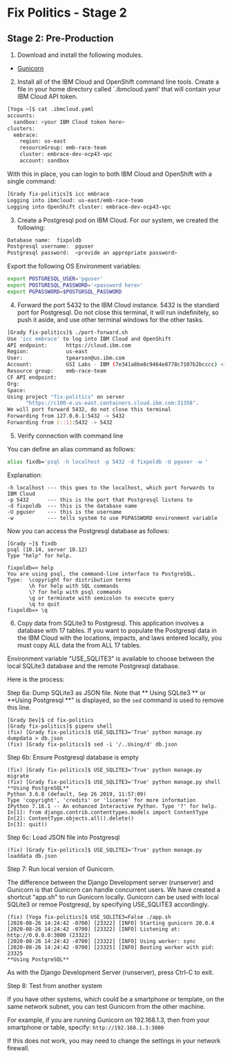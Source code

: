 # Fix Politics - Stage 2

## Stage 2: Pre-Production

1. Download and install the following modules.

* [Gunicorn](https://docs.gunicorn.org/en/stable/index.html)


2. Install all of the IBM Cloud and OpenShift command line tools.  Create
a file in your home directory called `.ibmcloud.yaml' that will contain
your IBM Cloud API token.

```bash
[Yoga ~]$ cat .ibmcloud.yaml
accounts:
  sandbox: <your IBM Cloud token here>
clusters:
  embrace:
    region: us-east
    resourceGroup: emb-race-team
    cluster: embrace-dev-ocp43-vpc
    account: sandbox
```

With this in place, you can login to both IBM Cloud and OpenShift
with a single command:

```bash
[Grady fix-politics]$ icc embrace
Logging into ibmcloud: us-east/emb-race-team
Logging into OpenShift cluster: embrace-dev-ocp43-vpc
```

3. Create a Postgresql pod on IBM Cloud.  For our system, we created
the following:

```bash
Database name:  fixpoldb
Postgresql username:  pguser
Postgresql password:  <provide an appropriate password>
```

Export the following OS Environment variables:

```bash
export POSTGRESQL_USER='pguser'
export POSTGRESQL_PASSWORD='<password here>'
export PGPASSWORD=$POSTGRSQL_PASSWORD
```

4. Forward the port 5432 to the IBM Cloud instance.  5432 is the standard
port for Postgresql.  Do not close this terminal, it will run indefinitely,
so push it aside, and use other terminal windows for the other tasks.

```bash
[Grady fix-politics]$ ./port-forward.sh
Use 'icc embrace' to log into IBM Cloud and OpenShift
API endpoint:      https://cloud.ibm.com
Region:            us-east
User:              tpearson@us.ibm.com
Account:           GSI Labs - IBM (7e341a8be8c9464e8778c7107b2bcccc) <-> 1924691
Resource group:    emb-race-team
CF API endpoint:
Org:
Space:
Using project "fix-politics" on server
      "https://c100-e.us-east.containers.cloud.ibm.com:31358".
We will port forward 5432, do not close this terminal
Forwarding from 127.0.0.1:5432 -> 5432
Forwarding from [::1]:5432 -> 5432
```

5. Verify connection with command line

You can define an alias command as follows:

```bash
alias fixdb='psql -h localhost -p 5432 -d fixpoldb -U pguser -w '
```

Explanation:

```
-h localhost --- this goes to the localhost, which port forwards to IBM Cloud
-p 5432      --- this is the port that Postgresql listens to
-d fixpoldb  --- this is the database name
-U pguser    --- this is the username 
-w           --- tells system to use PGPASSWORD environment variable
```

Now you can access the Postgresql database as follows:

```
[Grady ~]$ fixdb
psql (10.14, server 10.12)
Type "help" for help.

fixpoldb=> help
You are using psql, the command-line interface to PostgreSQL.
Type:  \copyright for distribution terms
       \h for help with SQL commands
       \? for help with psql commands
       \g or terminate with semicolon to execute query
       \q to quit
fixpoldb=> \q
```

6. Copy data from SQLite3 to Postgresql.  This application involves a
database with 17 tables.  If you want to populate the Postgresql data
in the IBM Cloud with the locations, impacts, and laws entered locally,
you must copy ALL data the from ALL 17 tables.

Environment variable "USE_SQLITE3" is available to choose between the local
SQLite3 database and the remote Postgresql database.

Here is the process:

Step 6a: Dump SQLite3 as JSON file.  Note that ** Using SQLite3 ** 
or **Using Postgresql **" is displayed, so the `sed` command is used
to remove this line.

```
[Grady Dev]$ cd fix-politics
[Grady fix-politics]$ pipenv shell
(fix) [Grady fix-politics]$ USE_SQLITE3='True' python manage.py dumpdata > db.json
(fix) [Grady fix-politics]$ sed -i '/..Using/d' db.json
```

Step 6b: Ensure Postgresql database is empty

```
(fix) [Grady fix-politics]$ USE_SQLITE3='True' python manage.py migrate
(fix) [Grady fix-politics]$ USE_SQLITE3='True' python manage.py shell
**Using PostgreSQL**
Python 3.6.8 (default, Sep 26 2019, 11:57:09) 
Type 'copyright', 'credits' or 'license' for more information
IPython 7.16.1 -- An enhanced Interactive Python. Type '?' for help.
In[1]: from django.contrib.contenttypes.models import ContentType
In[2]: ContentType.objects.all().delete()
In[3]: quit()
```

Step 6c: Load JSON file into Postgresql

```
(fix) [Grady fix-politics]$ USE_SQLITE3='True' python manage.py loaddata db.json
```


Step 7: Run local version of Gunicorn.

The difference between the Django Development server (runserver) and
Gunicorn is that Gunicorn can handle concurrent users. We have created
a shortcut "app.sh" to run Gunicorn locally.  Gunicorn can be used with
local SQLite3 or remoe Postgresql, by specifying USE_SQLITE3 accordingly.

```
(fix) [Yoga fix-politics]$ USE_SQLITE3=False ./app.sh
[2020-08-26 14:24:42 -0700] [23322] [INFO] Starting gunicorn 20.0.4
[2020-08-26 14:24:42 -0700] [23322] [INFO] Listening at: http://0.0.0.0:3000 (23322)
[2020-08-26 14:24:42 -0700] [23322] [INFO] Using worker: sync
[2020-08-26 14:24:42 -0700] [23325] [INFO] Booting worker with pid: 23325
**Using PostgreSQL**
```

As with the Django Development Server (runserver), press Ctrl-C to exit.

Step 8: Test from another system

If you have other systems, which could be a smartphone or template, on the
same network subnet, you can test Gunicorn from the other machine.

For example, if you are running Gunicorn on 192.168.1.3, then from your
smartphone or table, specify:  `http://192.168.1.3:3000`

If this does not work, you may need to change the settings in your network
firewall.







